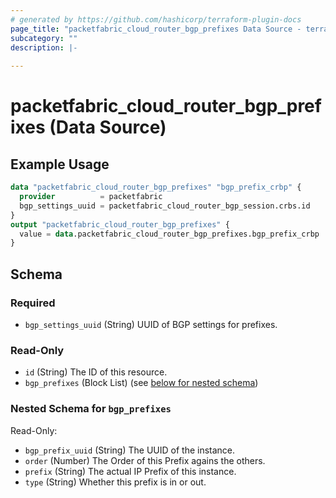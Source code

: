 ```yaml
---
# generated by https://github.com/hashicorp/terraform-plugin-docs
page_title: "packetfabric_cloud_router_bgp_prefixes Data Source - terraform-provider-packetfabric"
subcategory: ""
description: |-
  
---
```


# packetfabric_cloud_router_bgp_prefixes (Data Source)



## Example Usage

```terraform
data "packetfabric_cloud_router_bgp_prefixes" "bgp_prefix_crbp" {
  provider          = packetfabric
  bgp_settings_uuid = packetfabric_cloud_router_bgp_session.crbs.id
}
output "packetfabric_cloud_router_bgp_prefixes" {
  value = data.packetfabric_cloud_router_bgp_prefixes.bgp_prefix_crbp
}
```

## Schema

### Required

- `bgp_settings_uuid` (String) UUID of BGP settings for prefixes.

### Read-Only

- `id` (String) The ID of this resource.
- `bgp_prefixes` (Block List) (see [below for nested schema](#nestedblock--bgp_prefixes))

<a id="nestedblock--bgp_prefixes"></a>
### Nested Schema for `bgp_prefixes`

Read-Only:

- `bgp_prefix_uuid` (String) The UUID of the instance.
- `order` (Number) The Order of this Prefix agains the others.
- `prefix` (String) The actual IP Prefix of this instance.
- `type` (String) Whether this prefix is in or out.


